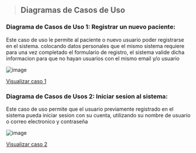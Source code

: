 > ## Diagramas de Casos de Uso
### Diagrama de Casos de Uso 1: Registrar un nuevo paciente:
Este caso de uso le permite al paciente o nuevo usuario poder registrarse en el sistema. colocando datos personales que el mismo sistema requiere para una vez completado el formulario de registro, el sistema valide dicha informacion para que no hayan usuarios con el mismo email y/o usuario

![image](https://github.com/user-attachments/assets/57c44dd3-f109-496f-aa4c-785840c139ef)


[Visualizar caso 1](https://drive.google.com/file/d/1P6Y_xe2wqggBg7YYtTcJOQ4Lw850lfh4/view?usp=drive_link)

### Diagrama de Casos de Usos 2: Iniciar sesion al sistema:
Este caso de uso permite que el usuario previamente registrado en el sistema pueda iniciar sesion con su cuenta, utilizando su nombre de usuario o correo electronico y contraseña

![image](https://github.com/user-attachments/assets/a8a44757-846e-45fa-9f44-5dc7512adfd8)


[Visualizar caso 2](https://drive.google.com/file/d/1JtgtVW_67aBXFkHIDMjo3Y_YvQBFjgHa/view?usp=drive_link)

